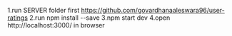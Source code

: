 1.run SERVER folder first https://github.com/govardhanaaleswara96/user-ratings
2.run npm install --save
3.npm start dev
4.open http://localhost:3000/ in browser